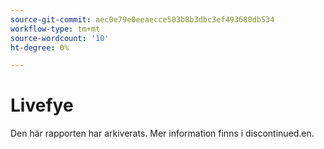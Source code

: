 ```yaml
---
source-git-commit: aec0e79e0eeaecce503b8b3dbc3ef493680db534
workflow-type: tm+mt
source-wordcount: '10'
ht-degree: 0%

---
```

# Livefye

Den här rapporten har arkiverats. Mer information finns i discontinued.en.